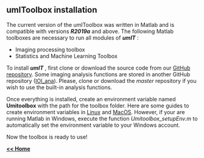 ## umIToolbox installation

The current version of the umIToolbox was written in Matlab and is compatible with versions ***R2019a*** and above.
The following Matlab toolboxes are necessary to run all modules of ***umIT*** :
* Imaging processing toolbox
* Statistics and Machine Learning Toolbox

To install ***umIT*** , first clone or download the source code from our [GitHub repository](https://github.com/S-Belanger/Umit).
Some imaging analysis functions are stored in another GitHub repository ([IOI_ana](https://github.com/flesage/ioi_ana)). Please, clone or download the *master* repository if you wish to use the built-in analysis functions.

Once everything is installed, create an environment variable named **Umitoolbox** with the path for the toolbox folder. 
Here are some guides to create environment variables in [Linux](https://phoenixnap.com/kb/linux-set-environment-variable) and [MacOS](https://phoenixnap.com/kb/set-environment-variable-mac).
However, if your are running Matlab in Windows, execute the function *Umitoolbox_setupEnv.m* to automatically set the environment variable to your Windows account.

Now the toolbox is ready to use!   

[**<< Home**](/index.md)                                